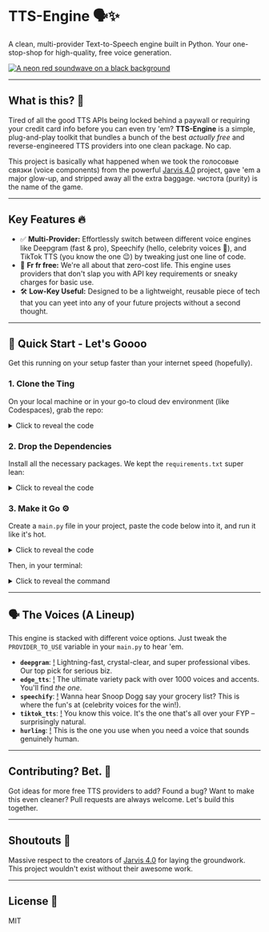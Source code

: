 # TTS-Engine 🗣️✨

A clean, multi-provider Text-to-Speech engine built in Python. Your one-stop-shop for high-quality, free voice generation.

[![A neon red soundwave on a black background](https://i.ibb.co/mrLdQh45/20250824-135757-0000.png)](https://ibb.co/p6tNC4j)

---
## What is this? 🤔

Tired of all the good TTS APIs being locked behind a paywall or requiring your credit card info before you can even try 'em? **TTS-Engine** is a simple, plug-and-play toolkit that bundles a bunch of the best *actually free* and reverse-engineered TTS providers into one clean package. No cap.

This project is basically what happened when we took the голосовые связки (voice components) from the powerful [Jarvis 4.0](https://github.com/SreejanPersonal/Jarvis-4.0) project, gave 'em a major glow-up, and stripped away all the extra baggage. чистота (purity) is the name of the game.

---
## Key Features 🔥

* ✅ **Multi-Provider:** Effortlessly switch between different voice engines like Deepgram (fast & pro), Speechify (hello, celebrity voices 👋), and TikTok TTS (you know the one 😉) by tweaking just one line of code.
* 💸 **Fr fr free:** We're all about that zero-cost life. This engine uses providers that don't slap you with API key requirements or sneaky charges for basic use.
* 🛠️ **Low-Key Useful:** Designed to be a lightweight, reusable piece of tech that you can yeet into any of your future projects without a second thought.

---
## 🚀 Quick Start - Let's Goooo

Get this running on your setup faster than your internet speed (hopefully).

### 1. Clone the Ting

On your local machine or in your go-to cloud dev environment (like Codespaces), grab the repo:

<details>
<summary>Click to reveal the code</summary>
<pre><code>git clone https://github.com/sankalp-v1/TTS-Engine.git]
cd tts-engine
</code></pre>
</details>


### 2\. Drop the Dependencies

Install all the necessary packages. We kept the `requirements.txt` super lean:

<details>
<summary>Click to reveal the code</summary>
<pre><code>pip install -r requirements.txt
</code></pre>
</details>

### 3\. Make it Go ⚙️

Create a `main.py` file in your project, paste the code below into it, and run it like it's hot.

<details>
<summary>Click to reveal the code</summary>
<pre><code class="language-python">
import sys
import os
import asyncio
import traceback

# This adds the project folder to Python's path so it can find the 'voice' module
sys.path.append(os.getcwd())

from voice.text_to_speech.manager import TTSManager

async def main():
    print("🔥 Running the Clean TTS Engine...")

    # --- CONFIGURATION ---

    # Step 1: See all your options in this list
    ALL_PROVIDERS = [
        "deepgram",    # Fast & Professional
        "edge_tts",    # Huge variety of voices
        "speechify",   # Celebrity voices (Snoop Dogg, etc.)
        "tiktok_tts",  # Viral, natural voice
        "hurling",     # Natural WaveNet voices
    ]

    # Step 2: Pick one from the list above and put its name here
    PROVIDER_TO_USE = "deepgram"

    TEXT_TO_SPEAK = f"This is a test using the {PROVIDER_TO_USE} provider. Let's see how it sounds."
    OUTPUT_FOLDER = "output"
    # The filename will now include the provider's name
    OUTPUT_FILENAME = f"{PROVIDER_TO_USE}_output.mp3"

    # ---------------------

    try:
        os.makedirs(OUTPUT_FOLDER, exist_ok=True)
        output_path = os.path.join(OUTPUT_FOLDER, OUTPUT_FILENAME)

        tts_manager = TTSManager()
        active_provider = tts_manager.get_provider(PROVIDER_TO_USE)
        print(f"🎤 Using voice provider: {PROVIDER_TO_USE}")

        audio_path = active_provider.generate_speech(TEXT_TO_SPEAK, output_path=output_path)

        print(f"✅✅✅ SUCCESS! Audio saved to: {audio_path}")
        print(f"You should find the audio file in the '{OUTPUT_FOLDER}' folder.")

    except Exception as e:
        print(f"💀💀💀 An error occurred: {e}")
        traceback.print_exc()

if __name__ == "__main__":
    asyncio.run(main())
</code></pre>
</details>

Then, in your terminal:

<details>
<summary>Click to reveal the command</summary>
<pre><code>python main.py
</code></pre>
</details>

---
## 🗣️ The Voices (A Lineup)

This engine is stacked with different voice options. Just tweak the `PROVIDER_TO_USE` variable in your `main.py` to hear 'em.

* **`deepgram`**: [!](https://source.unsplash.com/random?q=fast) Lightning-fast, crystal-clear, and super professional vibes. Our top pick for serious biz.
* **`edge_tts`**: [!](https://source.unsplash.com/random?q=diverse+people) The ultimate variety pack with over 1000 voices and accents. You'll find *the one*.
* **`speechify`**: [!](https://source.unsplash.com/random?q=celebrity+microphone) Wanna hear Snoop Dogg say your grocery list? This is where the fun's at (celebrity voices for the win!).
* **`tiktok_tts`**: [!](https://logos-world.net/wp-content/uploads/2020/09/TikTok-Logo.png) You know this voice. It's the one that's all over your FYP – surprisingly natural.
* **`hurling`**: [!](https://logos-world.net/wp-content/uploads/2020/09/hurling.png) This is the one you use when you need a voice that sounds genuinely human.

---

## Contributing? Bet. 🙌

Got ideas for more free TTS providers to add? Found a bug? Want to make this even cleaner? Pull requests are always welcome. Let's build this together.

---
## Shoutouts 📢

Massive respect to the creators of [Jarvis 4.0](https://github.com/SreejanPersonal/Jarvis-4.0) for laying the groundwork. This project wouldn't exist without their awesome work.

---
## License 📄

MIT
